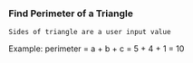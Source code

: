 ### Find Perimeter of a Triangle
	Sides of triangle are a user input value
Example:
	perimeter = a + b + c
		  = 5 + 4 + 1 = 10